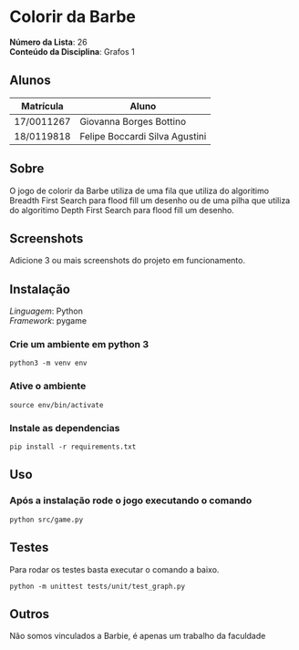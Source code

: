# Colorir da Barbe

**Número da Lista**: 26<br>
**Conteúdo da Disciplina**: Grafos 1<br>

## Alunos
|Matrícula | Aluno |
| -- | -- |
| 17/0011267 |  Giovanna Borges Bottino |
| 18/0119818  |  Felipe Boccardi Silva Agustini |

## Sobre 
O jogo de colorir da Barbe utiliza de uma fila que utiliza do algoritimo Breadth First Search para flood fill um desenho ou de uma pilha que utiliza do algoritimo Depth First Search para flood fill um desenho.

## Screenshots
Adicione 3 ou mais screenshots do projeto em funcionamento.

## Instalação 
*Linguagem*: Python<br>
*Framework*: pygame<br>

### Crie um ambiente em python 3
```
python3 -m venv env
```

### Ative o ambiente
```
source env/bin/activate
```

### Instale as dependencias
```
pip install -r requirements.txt
```

## Uso 

### Após a instalação rode o jogo executando o comando
```
python src/game.py
```

## Testes 

Para rodar os testes basta executar o comando a baixo.
```
python -m unittest tests/unit/test_graph.py
```

## Outros 
Não somos vinculados a Barbie, é apenas um trabalho da faculdade
